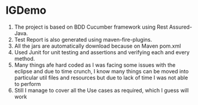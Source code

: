 # IGDemo

1. The project is based on BDD Cucumber framework using Rest Assured-Java.
2. Test Report is also generated using maven-fire-plugins.
3. All the jars are automatically download because on Maven pom.xml
4. Used Junit for unit testing and assertions and verifying each and every method.
5. Many things afe hard coded as I was facing some issues with the eclipse and due to time crunch, I know many things can be moved into particular util files and resources but due to lack of time I was not able to perform
6. Still I manage to cover all the Use cases as required, which I guess will work
